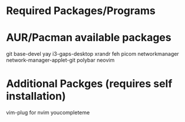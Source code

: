 # Required Packages/Programs

# AUR/Pacman available packages
git
base-devel
yay
i3-gaps-desktop
xrandr
feh
picom
networkmanager
network-manager-applet-git
polybar
neovim

# Additional Packges (requires self installation)
vim-plug for nvim
youcompleteme
